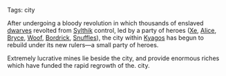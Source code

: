 Tags: city

After undergoing a bloody revolution in which thousands of enslaved [dwarves](Dwarves) revolted from [Sylthik](Sylthik) control, led by a party of heroes ([Xe](Xe), [Alice](Alice), [Bryce](Bryce), [Woof](Woof), [Bordrick](Bordrick), [Snuffles](Snuffles)), the city within [Kyagos](Kyagos) has begun to rebuild under its new rulers—a small party of heroes. 

Extremely lucrative mines lie beside the city, and provide enormous riches which have funded the rapid regrowth of the. city.